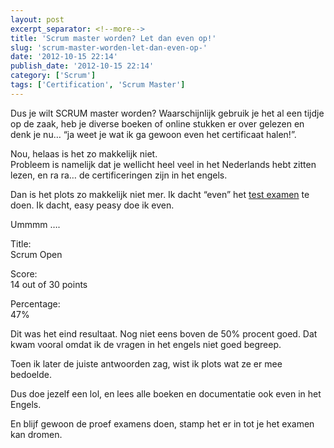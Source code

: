 ```yaml
---
layout: post
excerpt_separator: <!--more-->
title: 'Scrum master worden? Let dan even op!'
slug: 'scrum-master-worden-let-dan-even-op-'
date: '2012-10-15 22:14'
publish_date: '2012-10-15 22:14'
category: ['Scrum']
tags: ['Certification', 'Scrum Master']
---
```

Dus je wilt SCRUM master worden? Waarschijnlijk gebruik je het al een tijdje
op de zaak, heb je diverse boeken of online stukken er over gelezen en denk je
nu… “ja weet je wat ik ga gewoon even het certificaat halen!”.

Nou, helaas is het zo makkelijk niet.  
Probleem is namelijk dat je wellicht heel veel in het Nederlands hebt zitten
lezen, en ra ra… de certificeringen zijn in het engels.

Dan is het plots zo makkelijk niet mer. Ik dacht “even” het [test
examen](https://www.scrum.org/Assessments/Scrum-Open-Assessment) te doen. Ik
dacht, easy peasy doe ik even.

Ummmm ….

Title:  
Scrum Open

Score:  
14 out of 30 points

Percentage:  
47%

Dit was het eind resultaat. Nog niet eens boven de 50% procent goed. Dat kwam
vooral omdat ik de vragen in het engels niet goed begreep.

Toen ik later de juiste antwoorden zag, wist ik plots wat ze er mee bedoelde.

Dus doe jezelf een lol, en lees alle boeken en documentatie ook even in het
Engels.

En blijf gewoon de proef examens doen, stamp het er in tot je het examen kan
dromen.


